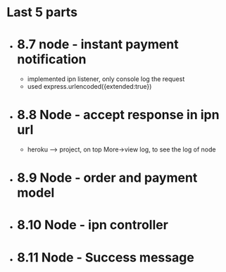 # Last 5 parts

- # 8.7 node - instant payment notification
  - implemented ipn listener, only console log the request
  - used express.urlencoded({extended:true})
- # 8.8 Node - accept response in ipn url

  - heroku --> project, on top More->view log, to see the log of node

- # 8.9 Node - order and payment model
- # 8.10 Node - ipn controller
- # 8.11 Node - Success message
